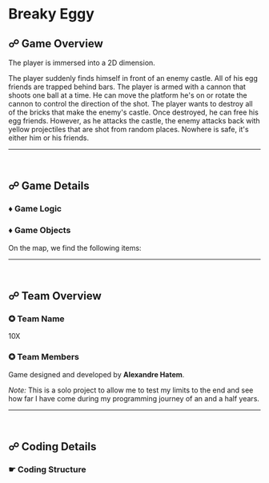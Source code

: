 # Breaky Eggy

## ☍ Game Overview
The player is immersed into a 2D dimension.

The player suddenly finds himself in front of an enemy castle. All of his egg friends are trapped behind bars.
The player is armed with a cannon that shoots one ball at a time. He can move the platform he's on or rotate the cannon to control the direction of the shot. The player wants to destroy all of the bricks that make the enemy's castle. Once destroyed, he can free his egg friends. However, as he attacks the castle, the enemy attacks back with yellow projectiles that are shot from random places. Nowhere is safe, it's either him or his friends. 



---

<br>

## ☍ Game Details
### &diams; Game Logic


### &diams; Game Objects
On the map, we find the following items:


---

<br>

## ☍ Team Overview
### ✪ Team Name
10X
### ✪ Team Members
Game designed and developed by **Alexandre Hatem**.

*Note:* This is a solo project to allow me to test my limits to the end and see how far I have come during my programming journey of an and a half years.

---

<br>

## ☍ Coding Details
### ☛ Coding Structure


